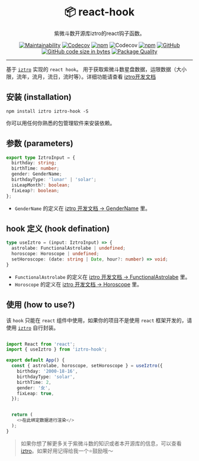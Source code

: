 <div align="center">

# 📦 react-hook

紫微斗数开源库iztro的react钩子函数。

</div>

<div align="center">

[![Maintainability](https://api.codeclimate.com/v1/badges/b75ef26b3d7dae3460e9/maintainability)](https://codeclimate.com/github/SylarLong/iztro-hook/maintainability)
[![Codecov](https://github.com/SylarLong/iztro-hook/actions/workflows/Codecov.yml/badge.svg)](https://github.com/SylarLong/iztro-hook/actions/workflows/Codecov.yml)
[![npm](https://img.shields.io/npm/v/iztro-hook?logo=npm&logoColor=%23CB3837)](https://www.npmjs.com/package/iztro-hook) 
![Codecov](https://img.shields.io/codecov/c/github/SylarLong/iztro-hook?logo=codecov&logoColor=%23F01F7A) 
[![npm](https://img.shields.io/npm/dw/iztro-hook?logo=npm&logoColor=%23CB3837)](https://www.npmjs.com/package/iztro-hook) 
[![GitHub](https://img.shields.io/github/license/sylarlong/iztro-hook)](https://www.npmjs.com/package/iztro-hook) 
[![GitHub code size in bytes](https://img.shields.io/github/languages/code-size/SylarLong/iztro-hook)](https://www.npmjs.com/package/iztro-hook) 
[![Package Quality](https://packagequality.com/shield/iztro-hook.svg)](https://packagequality.com/#?package=iztro-hook) 

</div>

---


基于 [`iztro`](https://github.com/SylarLong/iztro) 实现的 `react hook`。
用于获取紫微斗数星盘数据，运限数据（大小限，流年，流月，流日，流时等）。详细功能请查看 [iztro开发文档](https://docs.iztro.com)

## 安装 (installation)

```
npm install iztro iztro-hook -S
```

你可以用任何你熟悉的包管理软件来安装依赖。

## 参数 (parameters)

```ts
export type IztroInput = {
  birthday: string;
  birthTime: number;
  gender: GenderName;
  birthdayType: 'lunar' | 'solar';
  isLeapMonth?: boolean;
  fixLeap?: boolean;
};
```

- `GenderName` 的定义在 [iztro 开发文档 -> GenderName](https://docs.iztro.com/type-definition.html#gendername) 里。

## hook 定义 (hook defination)

```ts
type useIztro = (input: IztroInput) => {
  astrolabe: FunctionalAstrolabe | undefined;
  horoscope: Horoscope | undefined;
  setHoroscope: (date: string | Date, hour?: number) => void;
}
```

- `FunctionalAstrolabe` 的定义在 [iztro 开发文档 -> FunctionalAstrolabe](https://docs.iztro.com/posts/astrolabe.html#functionalastrolabe) 里。
- `Horoscope` 的定义在 [iztro 开发文档 -> Horoscope](https://docs.iztro.com/type-definition.html#horoscope) 里。

## 使用 (how to use?)

该 `hook` 只能在 `react` 组件中使用，如果你的项目不是使用 `react` 框架开发的，请使用 [`iztro`](https://github.com/SylarLong/iztro) 自行封装。

```ts

import React from 'react';
import { useIztro } from 'iztro-hook';

export default App() {
  const { astrolabe, horoscope, setHoroscope } = useIztro({
    birthday: '2000-18-16',
    birthdayType: 'solar',
    birthTime: 2,
    gender: '女',
    fixLeap: true,
  });


  return (
    <>在此绑定数据进行渲染</>
  );
}

```

>如果你想了解更多关于紫微斗数的知识或者本开源库的信息，可以查看 [iztro](https://github.com/SylarLong/iztro)。如果好用记得给我一个⭐️鼓励哦～
